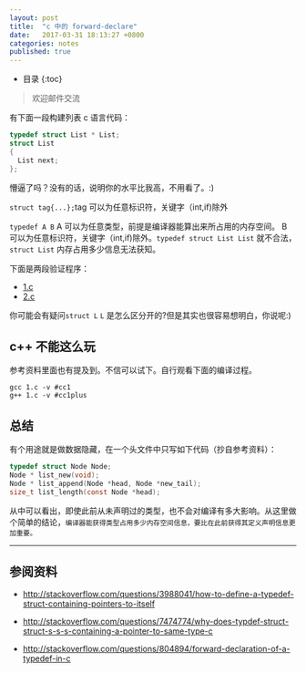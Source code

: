 ```yaml
---
layout: post
title:  "c 中的 forward-declare"
date:   2017-03-31 18:13:27 +0800
categories: notes
published: true
---
```

* 目录
{:toc}


>欢迎邮件交流

有下面一段构建列表 c 语言代码：



```c
typedef struct List * List;
struct List
{
  List next;
};
```

懵逼了吗？没有的话，说明你的水平比我高，不用看了。:)

`struct tag{...};`tag 可以为任意标识符，关键字（int,if)除外

`typedef A B` A 可以为任意类型，前提是编译器能算出来所占用的内存空间。
B 可以为任意标识符，关键字（int,if)除外。`typedef struct List List` 就不合法，`struct List` 内存占用多少信息无法获知。

下面是两段验证程序：

- [1.c](https://github.com/noname007/mooc163-compiler/blob/master/c/poc/forward-declare/1.c)
- [2.c](https://github.com/noname007/mooc163-compiler/blob/master/c/poc/forward-declare/2.c)

你可能会有疑问`struct L` `L` 是怎么区分开的?但是其实也很容易想明白，你说呢:)


## c++ 不能这么玩

参考资料里面也有提及到。不信可以试下。自行观看下面的编译过程。

```shell
gcc 1.c -v #cc1
g++ 1.c -v #cc1plus
```





## 总结
有个用途就是做数据隐藏，在一个头文件中只写如下代码（抄自参考资料）：

```c
typedef struct Node Node;
Node * list_new(void);
Node * list_append(Node *head, Node *new_tail);
size_t list_length(const Node *head);
```

从中可以看出，即使此前从未声明过的类型，也不会对编译有多大影响。从这里做个简单的结论，`编译器能获得类型占用多少内存空间信息，要比在此前获得其定义声明信息更加重要。`


---
## 参阅资料

- http://stackoverflow.com/questions/3988041/how-to-define-a-typedef-struct-containing-pointers-to-itself

- http://stackoverflow.com/questions/7474774/why-does-typdef-struct-struct-s-s-s-containing-a-pointer-to-same-type-c

- http://stackoverflow.com/questions/804894/forward-declaration-of-a-typedef-in-c
<!-- - https://gcc.gnu.org/onlinedocs/gcc-3.3/gcc/Type-Attributes.html -->